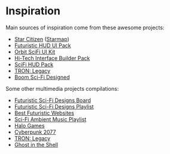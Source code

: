 # Inspiration

Main sources of inspiration come from these awesome projects:

- [Star Citizen](http://robertsspaceindustries.com) ([Starmap](https://robertsspaceindustries.com/starmap))
- [Futuristic HUD UI Pack](https://videohive.net/item/hud-ui-pack-700/19326628)
- [Orbit SciFi UI Kit](https://creativemarket.com/dannehr/163951-Orbit-SciFi-UI-Kit)
- [Hi-Tech Interface Builder Pack](https://www.behance.net/gallery/19051971/Hi-Tech-Interface-Builder-Pack)
- [SciFi HUD Pack](https://videohive.net/item/hud/14206389)
- [TRON: Legacy](http://www.imdb.com/title/tt1104001)
- [Boom Sci-Fi Designed](https://soundcloud.com/boom-library/sci-fi-designed)

Some other multimedia projects compilations:

- [Futuristic Sci-Fi Designs Board](https://co.pinterest.com/romelperez07/futuristic-sci-fi-design)
- [Futuristic Sci-Fi Designs Playlist](https://www.youtube.com/playlist?list=PLAIjpj9Un1BDevmUZSDrLIYxF3Cl5LspY)
- [Best Futuristic Websites](https://www.webdesign-inspiration.com/web-designs/style/futuristic)
- [Sci-Fi Ambient Music Playlist](https://www.youtube.com/playlist?list=PLmGEbmwqAA4IYqCuH3bHzTVVtdpG6N4IJ)
- [Halo Games](https://www.halowaypoint.com/en-us/games/halo-2)
- [Cyberpunk 2077](https://www.cyberpunk.net)
- [TRON: Legacy](http://www.imdb.com/title/tt1104001/)
- [Ghost in the Shell](http://www.imdb.com/title/tt1219827/)
